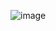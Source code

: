 ![image](https://user-images.githubusercontent.com/96937623/156963774-2e8b99b5-99dc-420c-b709-d0407e14997b.png)
